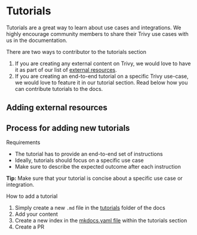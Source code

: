 # Tutorials

Tutorials are a great way to learn about use cases and integrations. We highly encourage community members to share their Trivy use cases with us in the documentation.

There are two ways to contributor to the tutorials section
1. If you are creating any external content on Trivy, we would love to have it as part of our list of [external resources](./other-resources/references.md).
2. If you are creating an end-to-end tutorial on a specific Trivy use-case, we would love to feature it in our tutorial section. Read below how you can contribute tutorials to the docs.

## Adding external resources

## Process for adding new tutorials

Requirements
- The tutorial has to provide an end-to-end set of instructions
- Ideally, tutorials should focus on a specific use case
- Make sure to describe the expected outcome after each instruction

**Tip:** Make sure that your tutorial is concise about a specific use case or integration. 

How to add a tutorial
1. Simply create a new `.md` file in the [tutorials](tutorials) folder of the docs
2. Add your content 
3. Create a new index in the [mkdocs.yaml file](../../mkdocs.yml) within the tutorials section
4. Create a PR

